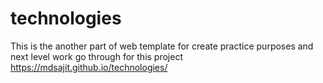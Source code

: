 # technologies
This is the another part of web template for create practice purposes and next level work go through for this project
https://mdsajit.github.io/technologies/

